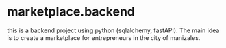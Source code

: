 # marketplace.backend
this is a backend project using python (sqlalchemy, fastAPI). The main idea is to create a marketplace for entrepreneurs in the city of manizales.
